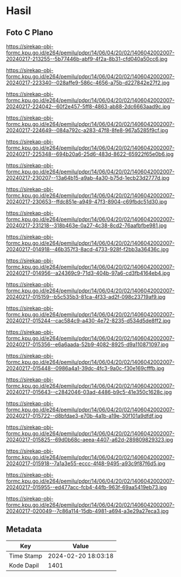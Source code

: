 # Hasil

## Foto C Plano

https://sirekap-obj-formc.kpu.go.id/e264/pemilu/pdpr/14/06/04/20/02/1406042002007-20240217-213255--5b77446b-abf9-4f2a-8b31-cfd040a50cc6.jpg

https://sirekap-obj-formc.kpu.go.id/e264/pemilu/pdpr/14/06/04/20/02/1406042002007-20240217-223340--028affe9-586c-4656-a75b-d227842e27f2.jpg

https://sirekap-obj-formc.kpu.go.id/e264/pemilu/pdpr/14/06/04/20/02/1406042002007-20240217-224042--60f2e457-5ff8-4863-ab88-2dc6663aad9c.jpg

https://sirekap-obj-formc.kpu.go.id/e264/pemilu/pdpr/14/06/04/20/02/1406042002007-20240217-224649--084a792c-a283-47f8-8fe8-967a5285f9cf.jpg

https://sirekap-obj-formc.kpu.go.id/e264/pemilu/pdpr/14/06/04/20/02/1406042002007-20240217-225348--694b20a6-25d6-483d-8622-65922f65e0b6.jpg

https://sirekap-obj-formc.kpu.go.id/e264/pemilu/pdpr/14/06/04/20/02/1406042002007-20240217-230207--13a64b15-a9ab-4a30-b75d-1ecb23d2777d.jpg

https://sirekap-obj-formc.kpu.go.id/e264/pemilu/pdpr/14/06/04/20/02/1406042002007-20240217-230653--ffdc851e-a949-47f3-8904-c69fbdc51d30.jpg

https://sirekap-obj-formc.kpu.go.id/e264/pemilu/pdpr/14/06/04/20/02/1406042002007-20240217-231218--318b463e-0a27-4c38-8cd2-76aafbfbe981.jpg

https://sirekap-obj-formc.kpu.go.id/e264/pemilu/pdpr/14/06/04/20/02/1406042002007-20240217-014918--46b357f3-8acd-4733-928f-f2bb3a36436c.jpg

https://sirekap-obj-formc.kpu.go.id/e264/pemilu/pdpr/14/06/04/20/02/1406042002007-20240217-014956--a24369c9-71d3-404b-97a6-cd3fb4164eb4.jpg

https://sirekap-obj-formc.kpu.go.id/e264/pemilu/pdpr/14/06/04/20/02/1406042002007-20240217-015159--b5c535b3-81ca-4f33-ad2f-098c23719af9.jpg

https://sirekap-obj-formc.kpu.go.id/e264/pemilu/pdpr/14/06/04/20/02/1406042002007-20240217-015244--cac584c9-a430-4e72-8235-d534d5de8ff2.jpg

https://sirekap-obj-formc.kpu.go.id/e264/pemilu/pdpr/14/06/04/20/02/1406042002007-20240217-015356--e6a6aada-52b9-4082-8925-d9a110871097.jpg

https://sirekap-obj-formc.kpu.go.id/e264/pemilu/pdpr/14/06/04/20/02/1406042002007-20240217-015448--0986a4a1-39dc-4fc3-9a0c-f30e169cfffb.jpg

https://sirekap-obj-formc.kpu.go.id/e264/pemilu/pdpr/14/06/04/20/02/1406042002007-20240217-015643--c2842046-03ad-4486-b9c5-41e350c1628c.jpg

https://sirekap-obj-formc.kpu.go.id/e264/pemilu/pdpr/14/06/04/20/02/1406042002007-20240217-015722--d8bfdae3-e70b-4a1b-a19e-30f101a9dfdf.jpg

https://sirekap-obj-formc.kpu.go.id/e264/pemilu/pdpr/14/06/04/20/02/1406042002007-20240217-015825--69d0b68c-aeea-4407-a62d-289809829323.jpg

https://sirekap-obj-formc.kpu.go.id/e264/pemilu/pdpr/14/06/04/20/02/1406042002007-20240217-015918--7a1a3e55-eccc-4f48-9495-a93c9f87f6d5.jpg

https://sirekap-obj-formc.kpu.go.id/e264/pemilu/pdpr/14/06/04/20/02/1406042002007-20240217-015955--ed477acc-fcb4-44fb-963f-69aa5419eb73.jpg

https://sirekap-obj-formc.kpu.go.id/e264/pemilu/pdpr/14/06/04/20/02/1406042002007-20240217-020049--7c86a114-15db-4981-a694-a3e29a27eca3.jpg


## Metadata

| Key        | Value               |
| ---------- | ------------------- |
| Time Stamp | 2024-02-20 18:03:18 |
| Kode Dapil | 1401                |



